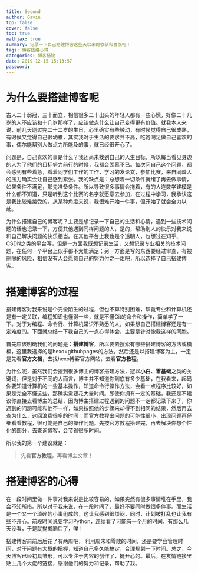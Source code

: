 ```yaml
---
title: Second
author: Gavin
top: false
cover: false
toc: true
mathjax: true
summary: 记录一下自己搭建博客这些天以来的收获和喜悦吧！
tags: 博客搭建心得
categories: 博客搭建
date: 2019-12-15 15:13:57
password:
---
```

# 为什么要搭建博客呢

古人二十弱冠，三十而立，相信很多二十出头的年轻人都有一些心慌，好像二十几岁的人不应该和十几岁那样了，应该做点什么让自己变得更有价值。就我本人来说，前几天刚过完二十二岁的生日，心里确实有些触动，有时候觉得自己很成熟，有时候又觉得自己很幼稚，其实我对于生活的要求并不高，吃饱喝足做自己喜欢的事，偶尔能帮别人做点力所能及的事，就已经很开心了。

问题是，自己喜欢的事是什么？我还尚未找到自己的人生目标，所以每当看见身边的人为了他们的目标努力前行的时候，我都会羡慕不已。每次问自己这个问题，都会感到有些着急，看着同学们工作的工作，学习的发论文，参加比赛，来自同龄人的压力确实会让自己感到紧张。我的缺点是：总想着一切条件就绪了再去做事情，如果条件不满足，那先准备条件。所以导致很多事情会拖着，有的人连数学建模是什么都不知道，只是听到这个比赛的名字就愿意去参加，在过程中学习，我承认这是我比较难接受的。从某种角度来说，我很难开始一件事，但开始了就会全力以赴。

为什么搭建自己的博客呢？主要是想记录一下自己的生活和心情，遇到一些技术问题的话也记录一下，方便其他遇到同样问题的人，是的，帮助别人的快乐对我来说和自己解决问题的快乐相当。在其他平台上我也是个透明人，也想过在知乎、CSDN之类的平台写，但是一方面我既想记录生活，又想记录专业相关的技术问题，在任何一个平台上似乎都不太能满足；另一方面是写的东西要经过审查，有被删除的风险，相信没有人会愿意自己的努力付之一炬吧，所以选择了自己搭建博客。

# 搭建博客的过程

搭建博客对我来说是个完全陌生的过程，但也不算特别困难，毕竟专业和计算机还是有一定关联，编程知识也懂得一些，就是不懂Git的命令和操作，简单学了一下。对于对编程、命令行、计算机常识不熟悉的人，如果想自己搭建博客还是有一定难度的。下面就总结一下我自己的一点心得体会，主要是针对像我这样的同胞。

首先应该明确我们的问题是：**搭建博客**，所以要去搜索有哪些搭建博客的方法或模板，这里我选择的是hexo+githubpages的方法。然后还是以搭建博客为主，一定是先看**官方文档**，去找hexo博客官方网站，去看**官方教程**。

为什么呢，虽然我们会搜到很多博主的博客搭建方法，冠以**小白、零基础**之类的关键词，但是对于不同的人而言，博主并不知道你到底有多少基础，在我看来，起码你要知道计算机的一些基本操作，知道命令行操作方法，会看一点程序比较好，如果是完全不懂这些，那确实需要花大量时间。即使你拥有一定的基础，我还是不建议你直接去看博主的总结，因为博主搭建过程遇到的问题不一定都记录下来了，你遇到的问题可能和他不一样，如果按照他的步骤来却得不到相同的结果，然后再去查为什么，这回浪费很多的时间；而官方教程出问题的可能性很小，出现问题再仔细看看教程，很可能是自己的操作问题。先按官方教程搭建完，再去解决你想个性化的部分，去查询博客，会节省很多时间。

所以我的第一个建议就是：
>先看**官方教程**，再看博主文章！

# 搭建博客的心得

在一段时间里做一件事对我来说是比较容易的，如果突然有很多事情堆在手里，我会不知所措。所以对于我来说，在一段时间了，最好不要同时做很多件事。而生活是一个又一个琐碎的小事组成的，这让我感到很烦闷，同时，计划被打乱也让我有些不开心。前段时间说要学习Python，连续看了可能有一个月的时间，有那么几天没看，于是就抛掷脑后了，唉！

搭建博客前前后后花了有两周吧， 利用周末和零散的时间，还是要学会管理时间，对于问题有大概的把握，知道自己多久能搞定，合理规划一下时间。总之，今天博客已经初具雏形，可以专注于内容的创作了，挺开心的。最后，在友情链接里贴上几个大佬的链接，感谢他们的努力和记录，帮助了我。

